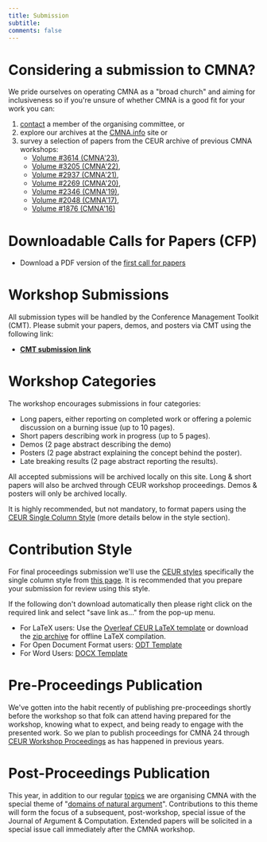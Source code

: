 ```yaml
---
title: Submission 
subtitle: 
comments: false
---
```


# Considering a submission to CMNA?

We pride ourselves on operating CMNA as a "broad church" and aiming for inclusiveness so if you're unsure of whether CMNA is a good fit for your work you can:

1. [contact](/cmna24/organisation/) a member of the organising committee, or 
2. explore our archives at the [CMNA.info](http://cmna.info) site or 
3. survey a selection of papers from the CEUR archive of previous CMNA workshops:
    * [Volume #3614 (CMNA'23)](https://ceur-ws.org/Vol-3614/),
    * [Volume #3205 (CMNA'22)](https://ceur-ws.org/Vol-3205/),
    * [Volume #2937 (CMNA'21)](https://ceur-ws.org/Vol-2937/), 
    * [Volume #2269 (CMNA'20)](https://ceur-ws.org/Vol-2669/), 
    * [Volume #2346 (CMNA'19)](https://ceur-ws.org/Vol-2346/), 
    * [Volume #2048 (CMNA'17)](https://ceur-ws.org/Vol-2048/), 
    * [Volume #1876 (CMNA'16)](https://ceur-ws.org/Vol-1876/)

# Downloadable Calls for Papers (CFP)

* Download a PDF version of the [first call for papers](/cmna24/assets/cfp/cfp1.pdf) 
<!--* Download a PDF version of the [second call for papers](/cmna23/assets/cfp/cfp2.pdf)
* Download a PDF version of the [third call for papers](/cmna23/assets/cfp/cfp3.pdf)
* Download a PDF version of the [fourth call for papers](/cmna23/assets/cfp/cfp4.pdf)-->

# Workshop Submissions

All submission types will be handled by the Conference Management Toolkit (CMT). Please submit your papers, demos, and posters via CMT using the following link:

* **[CMT submission link](https://cmt3.research.microsoft.com/CMNA2024/)**


# Workshop Categories

The workshop encourages submissions in four categories:

* Long papers, either reporting on completed work or offering a polemic discussion on a burning issue (up to 10 pages).
* Short papers describing work in progress (up to 5 pages).
* Demos (2 page abstract describing the demo)
* Posters (2 page abstract explaining the concept behind the poster).
* Late breaking results (2 page abstract reporting the results).

All accepted submissions will be archived locally on this site. Long & short papers will also be archved through CEUR workshop proceedings. Demos & posters will only be archived locally.

It is highly recommended, but not mandatory, to format papers using the [CEUR Single Column Style](http://ceur-ws.org/Vol-XXX/) (more details below in the style section). 

# Contribution Style 

For final proceedings submission we'll use the [CEUR styles](https://ceurws.wordpress.com/2020/03/31/ceurws-publishes-ceurart-paper-style/) specifically the single column style from [this page](http://ceur-ws.org/Vol-XXX/). It is recommended that you prepare your submission for review using this style.

If the following don't download automatically then please right click on the required link and select "save link as..." from the pop-up menu.

* For LaTeX users: Use the [Overleaf CEUR LaTeX template](https://www.overleaf.com/latex/templates/template-for-submissions-to-ceur-workshop-proceedings-ceur-ws-dot-org/hpvjjzhjxzjk) or download the [zip archive](http://ceur-ws.org/Vol-XXX/CEURART.zip) for offline LaTeX compilation.
* For Open Document Format users: [ODT Template](http://ceur-ws.org/Vol-XXX/CEUR-Template-1col.odt)
* For Word Users: [DOCX Template](http://ceur-ws.org/Vol-XXX/CEUR-Template-1col.docx)


# Pre-Proceedings Publication

We've gotten into the habit recently of publishing pre-proceedings shortly before the workshop so that folk can attend having prepared for the workshop, knowing what to expect, and being ready to engage with the presented work. So we plan to publish proceedings for CMNA 24 through [CEUR Workshop Proceedings](http://ceur-ws.org/) as has happened in previous years. 

# Post-Proceedings Publication

<!--Periodically we publish a collection of papers from recent CMNA events. It is coming time to do so again...-->
This year, in addition to our regular [topics](/cmna24/topics/) we are organising CMNA with the special theme of "[domains of natural argument](/cmna24/topics/#special-theme)". Contributions to this theme will form the focus of a subsequent, post-workshop, special issue of the Journal of Argument & Computation. Extended papers will be solicited in a special issue call immediately after the CMNA workshop.
